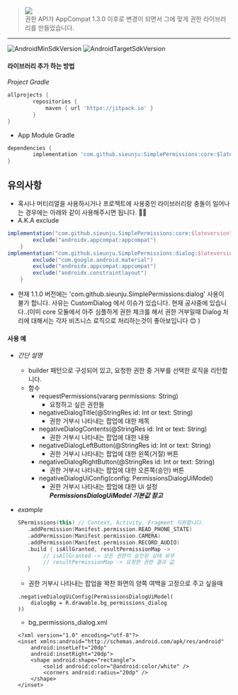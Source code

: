 
> [![](https://jitpack.io/v/sieunju/SimplePermissions.svg)](https://jitpack.io/#sieunju/SimplePermissions)   
> 권한 API가 AppCompat 1.3.0 이후로 변경이 되면서 그에 맞게 권한 라이브러리를 만들었습니다.
---

![AndroidMinSdkVersion](https://img.shields.io/badge/minSdkVersion-21-green.svg) ![AndroidTargetSdkVersion](https://img.shields.io/badge/targetSdkVersion-32-brightgreen.svg)

#### 라이브러리 추가 하는 방법
*Project Gradle*
```groovy
allprojects {
	    repositories {
		    maven { url 'https://jitpack.io' }
	    }
}
```

- App Module Gradle

```groovy
dependencies {
    	implementation 'com.github.sieunju:SimplePermissions:core:$latestVersion'
}
```

## 유의사항
- 혹시나 머티리얼을 사용하시거나 프로젝트에 사용중인 라이브러리랑 충돌이 일어나는 경우에는 아래와 같이 사용해주시면 됩니다. 🙇‍♂️
- A.K.A exclude
```groovy
implementation("com.github.sieunju.SimplePermissions:core:$lateversion") {
        exclude("androidx.appcompat:appcompat")
    }
implementation("com.github.sieunju.SimplePermissions:dialog:$lateversion") {
        exclude("com.google.android.material")
        exclude("androidx.appcompat:appcompat")
        exclude("androidx.constraintlayout")
    }
```
- 현재 1.1.0 버전에는 'com.github.sieunju.SimplePermissions:dialog' 사용이 불가 합니다. 사유는 CustomDialog 에서 이슈가 있습니다. 현재 공사중에 있습니다..(이미 core 모듈에서 아주 심플하게 권한 체크를 해서 권한 거부일때 Dialog 처리에 대해서는 각자 비즈니스 로직으로 처리하는것이 좋아보입니다 😊 )

#### 사용 예
- *간단 설명*
    - builder 패턴으로 구성되어 있고, 요청한 권한 중 거부를 선택한 로직을 리턴합니다.
    - 함수
        - requestPermissions(vararg permissions: String)
            - 요청하고 싶은 권한들
        - negativeDialogTitle(@StringRes id: Int or text: String)
            - 권한 거부시 나타내는 팝업에 대한 제목
        - negativeDialogContents(@StringRes id: Int or text: String)
            - 권한 거부시 나타내는 팝업에 대한 내용
        - negativeDialogLeftButton(@StringRes id: Int or text: String)
            - 권한 거부시 나타내는 팝업에 대한 왼쪽(거절) 버튼
        - negativeDialogRightButton(@StringRes id: Int or text: String)
            - 권한 거부시 나타내는 팝업에 대한 오른쪽(승인) 버튼
        - negativeDialogUiConfig(config: PermissionsDialogUiModel)
            - 권한 거부시 나타내는 팝업에 대한 Ui 설정   
              ___PermissionsDialogUiModel 기본값 참고___

- *example*
     ~~~kotlin
     SPermissions(this) // Context, Activity, Fragment 지원합니다.
        .addPermission(Manifest.permission.READ_PHONE_STATE)
        .addPermission(Manifest.permission.CAMERA)
        .addPermission(Manifest.permission.RECORD_AUDIO)
        .build { isAllGranted, resultPermissionMap ->
             // isAllGranted -> 모든 권한이 승인된 상태 유무
             // resultPermissionMap -> 요청한 권한 결과 값
        }
     ~~~
    - 권한 거부시 나타내는 팝업을 꽉찬 화면의 양쪽 여백을 고정으로 주고 싶을때
     ~~~
     .negativeDialogUiConfig(PermissionsDialogUiModel(
         dialogBg = R.drawable.bg_permissions_dialog
     ))
     ~~~
    - bg_permissions_dialog.xml
     ~~~
     <?xml version="1.0" encoding="utf-8"?>
     <inset xmlns:android="http://schemas.android.com/apk/res/android"
         android:insetLeft="20dp"
         android:insetRight="20dp">
         <shape android:shape="rectangle">
             <solid android:color="@android:color/white" />
             <corners android:radius="20dp" />
         </shape>
     </inset>
     ~~~
